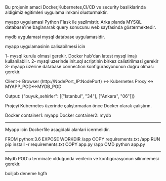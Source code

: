 Bu projenin amaci Docker,Kubernetes,CI/CD ve security basliklarinda aldigimiz egitimleri uygulama imkani olusturmaktir.

myapp  uygulamasi  Python Flask ile yazilmistir.  Arka planda MYSQL database'ine baglanarak query sonucunu web sayfasinda göstermektedir.

mydb uygulamasi mysql database uygulamasidir. 

myapp uygulamasinin calisabilmesi icin  

1- mysql kurulu olmasi gerekir. Docker hub'dan latest mysql imajı kullanilabilir.
2- mysql uzerinde init.sql scriptinin birkez calistirilmasi gerekir
3- myapp üzerine database connection konfigürasyonunun doğru olması gerekir.


Client-> Browser (http://NodePort_IP:NodePort) <-> Kubernetes Proxy <-> MYAPP_POD<->MYDB_POD

Output: {"buyuk_sehirler": [["Istanbul", "34"], ["Ankara", "06"]]}


Projeyi Kubernetes üzerinde çalıştırmadan önce Docker olarak çalıştırın.  

Docker container1:  myapp
Docker container2:  mydb

---------------

Myapp icin Dockerfile asagidaki alanlari icermelidir. 

FROM python:3.6
EXPOSE <PORT GIRIN>
WORKDIR /app
COPY requirements.txt /app
RUN pip install -r requirements.txt
COPY app.py /app
CMD python app.py

-----------------

Mydb POD'u terminate olduğunda verilerin ve konfigürasyonun silinmemesi gerekir. 

boiljob deneme
hgfh

 
